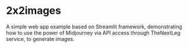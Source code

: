 # 2x2images

A simple web app example based on Streamlit framework, demonstrating how to use the power of Midjourney via API access through TheNextLeg service, to generate images.
